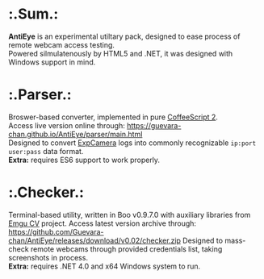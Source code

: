# :.Sum.:
__AntiEye__ is an experimental utiltary pack, designed to ease process of remote webcam access testing.  
Powered silmulatenously by HTML5 and .NET, it was designed with Windows support in mind.

# :.Parser.:
Broswer-based converter, implemented in pure [CoffeeScript 2](https://coffeescript.org/v2/).  
Access live version online through: https://guevara-chan.github.io/AntiEye/parser/main.html  
Designed to convert [ExpCamera](https://github.com/d38k8/expcamera) logs into commonly recognizable `ip:port user:pass` data format.  
__Extra:__ requires ES6 support to work properly.

# :.Checker.:
Terminal-based utility, written in Boo v0.9.7.0 with auxiliary libraries from [Emgu CV](www.emgu.com) project.
Access latest version archive through: https://github.com/Guevara-chan/AntiEye/releases/download/v0.02/checker.zip
Designed to mass-check remote webcams through provided credentials list, taking screenshots in process.  
__Extra:__ requires .NET 4.0 and x64 Windows system to run.
